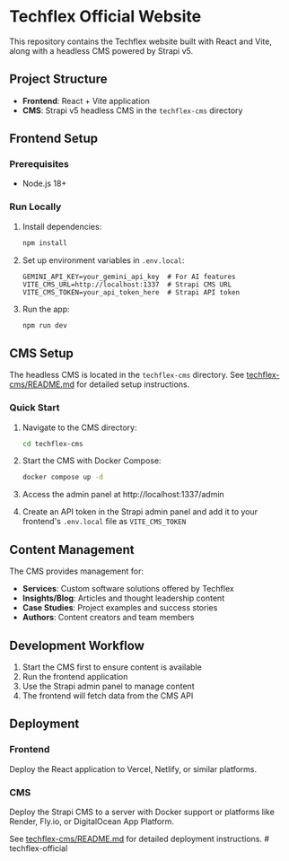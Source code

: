 # Techflex Official Website

This repository contains the Techflex website built with React and Vite, along with a headless CMS powered by Strapi v5.

## Project Structure

- **Frontend**: React + Vite application
- **CMS**: Strapi v5 headless CMS in the `techflex-cms` directory

## Frontend Setup

### Prerequisites

- Node.js 18+

### Run Locally

1. Install dependencies:
   ```bash
   npm install
   ```

2. Set up environment variables in `.env.local`:
   ```
   GEMINI_API_KEY=your_gemini_api_key  # For AI features
   VITE_CMS_URL=http://localhost:1337  # Strapi CMS URL
   VITE_CMS_TOKEN=your_api_token_here  # Strapi API token
   ```

3. Run the app:
   ```bash
   npm run dev
   ```

## CMS Setup

The headless CMS is located in the `techflex-cms` directory. See [techflex-cms/README.md](techflex-cms/README.md) for detailed setup instructions.

### Quick Start

1. Navigate to the CMS directory:
   ```bash
   cd techflex-cms
   ```

2. Start the CMS with Docker Compose:
   ```bash
   docker compose up -d
   ```

3. Access the admin panel at http://localhost:1337/admin

4. Create an API token in the Strapi admin panel and add it to your frontend's `.env.local` file as `VITE_CMS_TOKEN`

## Content Management

The CMS provides management for:

- **Services**: Custom software solutions offered by Techflex
- **Insights/Blog**: Articles and thought leadership content
- **Case Studies**: Project examples and success stories
- **Authors**: Content creators and team members

## Development Workflow

1. Start the CMS first to ensure content is available
2. Run the frontend application
3. Use the Strapi admin panel to manage content
4. The frontend will fetch data from the CMS API

## Deployment

### Frontend

Deploy the React application to Vercel, Netlify, or similar platforms.

### CMS

Deploy the Strapi CMS to a server with Docker support or platforms like Render, Fly.io, or DigitalOcean App Platform.

See [techflex-cms/README.md](techflex-cms/README.md) for detailed deployment instructions.
#   t e c h f l e x - o f f i c i a l  
 